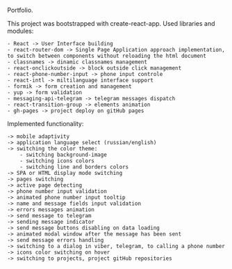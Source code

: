 Portfolio.

This project was bootstrapped with create-react-app.
Used libraries and modules:

    - React -> User Interface building
    - react-router-dom -> Single Page Application approach implementation, to switch between components without reloading the html document
    - classnames -> dinamic classnames management
    - react-onclickoutside -> block outside click management
    - react-phone-number-input -> phone input controle
    - react-intl -> miltilanguage interface support
    - formik -> form creation and management
    - yup -> form validation
    - messaging-api-telegram -> telegram messages dispatch
    - react-transition-group -> elements animation
    - gh-pages -> project deploy on gitHub pages


Implemented functionality:

    -> mobile adaptivity
    -> application language select (russian/english)
    -> switching the color theme:
        - switching background-image
        - switching icons colors
        - switching line and borders colors
    -> SPA or HTML display mode switching
    -> pages switching
    -> active page detecting
    -> phone number input validation
    -> animated phone number input tooltip
    -> name and message fields input validation
    -> errors messages animation
    -> send message to telegram
    -> sending message indicator
    -> send message buttons disabling on data loading
    -> animated modal window after the message has been sent
    -> send message errors handling
    -> switching to a dialog in viber, telegram, to calling a phone number
    -> icons color switching on hover
    -> switching to projects, project gitHub repositories